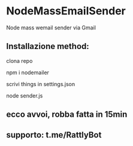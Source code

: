 # NodeMassEmailSender
Node mass wemail sender via Gmail

## Installazione method:

clona repo

npm i nodemailer

scrivi things in settings.json

node sender.js 

## ecco avvoi, robba fatta in 15min

## supporto: t.me/RattlyBot
